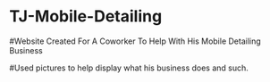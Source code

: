 # TJ-Mobile-Detailing
#Website Created For A Coworker To Help With His Mobile Detailing Business

#Used pictures to help display what his business does and such.
